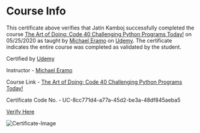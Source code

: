 # Course Info

This certificate above verifies that Jatin Kamboj successfully completed the course 
[The Art of Doing: Code 40 Challenging Python Programs Today!](https://www.udemy.com/course/the-art-of-doing/) on 05/25/2020 as taught by [Michael Eramo](https://www.udemy.com/user/michaeleramo/) on [Udemy](https://www.udemy.com/).
The certificate indicates the entire course was completed as validated by the student.

Certified by [Udemy](https://www.udemy.com/)

Instructor - [Michael Eramo](https://www.udemy.com/user/michaeleramo/)

Course Link - [The Art of Doing: Code 40 Challenging Python Programs Today!](https://www.udemy.com/course/the-art-of-doing/)

Certificate Code No. - UC-8cc771d4-a77a-45d2-be3a-48df845aeba5

[Verify Here](https://www.udemy.com/certificate/UC-8cc771d4-a77a-45d2-be3a-48df845aeba5/)

![Certificate-Image](https://udemy-certificate.s3.amazonaws.com/image/UC-8cc771d4-a77a-45d2-be3a-48df845aeba5.jpg?v=1590416713000)

